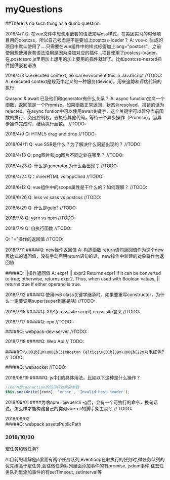 # myQuestions
##There is no such thing as a dumb question

2018/4/7
Q: 在vue文件中想使用嵌套的语法来写css样式，在美团实习的时候项目用的postcss，所以自己考虑是不是要加上postcss-loader？
A: vue-cli生成的项目中默认使用了....只需要在vue组件中的样式标签加上lang="postcss"，之前使用想使用嵌套语法没用是因为没加对应的插件...项目使用了postcss-loader，在.postcssrc.js里用加上想用的加上要用的插件就好了。比如postcss-nested插件提供嵌套语法

2018/4/8
Q:executed context, lexical enviroment,this in JavaScript
//TODO:
A: executed context是规范中定义的一种服务(device)，用来追踪和评估代码的执行

Q:async & await 已及他们和generator有什么关系？
A: async function定义一个函数，返回值是一个Promise，如果函数正常返回，状态为resolved，报错的话为rejected。在async funtion中可以使用await关键字，这个关键字可以暂停当前函数的执行，交出控制权，去执行其他代码，等待一个异步操作（Promise）。当异步操作完成时，继续执行函数。
//TODO:

2018/4/9
Q: HTML5 drag and drop
//TODO:

2018/04/11
Q: vue SSR是什么？为了解决什么问题出现的？
//TODO:

2018/4/13
Q: png图片和jpg图片不同之处在哪里？
//TODO:

2018/4/23
Q: 什么是generator,为什么会出现？
//TODO:

2018/4/24
Q：innerHTML vs appChild
//TODO:


2018/6/12
Q: vue组件中的scope属性是干什么的？如何理解？
//TODO:

2018/6/26
Q: less vs sass vs postcss
//TODO:

2018/6/29
Q: 什么是gulp?
//TODO:

2018/7/8
Q: yarn vs npm
//TODO:

2018/7/9
Q: 自执行函数
//TODO:

Q: "="操作的返回值
//TODO:

2018/7/11
#####Q: new操作返回值
A: 构造函数 return语句返回值作为这个new表达式的返回值，没有手动声明return语句的话，new操作中新建的对象将作为返回值

#####Q: ||操作返回值
A:
expr1 || expr2
Returns expr1 if it can be converted to true; otherwise, returns expr2. Thus, when used with Boolean values, || returns true if either operand is true.

2018/7/12
#####Q:使用es6 class关键字继承时，如果要重写constructor，为什么一定要调用super(super到底是啥)
//TODO:


2018/7/15
#####Q: XSS(cross site script) cross site含义
//TODO:

2018/7/17
#####Q: npx
//TODO::

#####Q: webpack-dev-server
//TODO:

2018/7/18
#####Q: Web Api
// TODO:

#####Q:`\u001b[1m\u001b[31mBoston Celtics\u001b[39m\u001b[22m`为毛红色?
// TODO:


#####Q: websocket
//TODO:

2018/08/19
#####Q: js中[]的具体用法，比如以下这种是什么操作？

```javascript
//conn是connection的回调传过来的参数
this.sockWrite([conn], 'error', 'Invalid Host header');
```

2018/09/01
####为啥npm i @vue/cli -g后，会有一个可执行的命令，换句话说，怎么样才能构建自己的类似vue-cli的脚手架工具？
// TODO:

2018/09/02  
#####Q: webpack  assetsPublicPath

<h3>2018/10/30</h3>
<p>宏任务和微任务?</p>
<p>A:目前的理解是js里面有两个任务队列,eventloop在取执行的任务时,微任务队列的优先级高于宏任务,会往微任务队列里面添加事件的有promise, jsdom事件.往宏任务队列里添加事件的有setTimeout, setInterval等</p>
